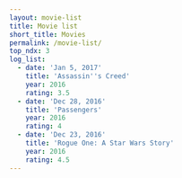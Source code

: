 ```yaml
---
layout: movie-list
title: Movie list
short_title: Movies
permalink: /movie-list/
top_ndx: 3
log_list:
  - date: 'Jan 5, 2017'
    title: 'Assassin''s Creed'
    year: 2016
    rating: 3.5
  - date: 'Dec 28, 2016'
    title: 'Passengers'
    year: 2016
    rating: 4
  - date: 'Dec 23, 2016'
    title: 'Rogue One: A Star Wars Story'
    year: 2016
    rating: 4.5
---
```

